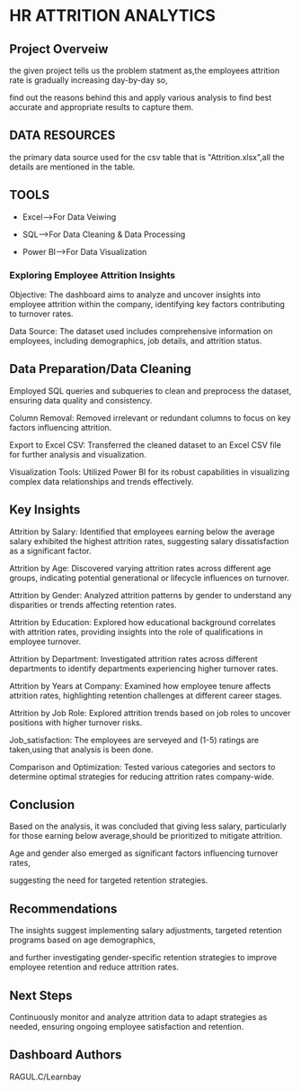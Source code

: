 # HR ATTRITION ANALYTICS

## Project Overveiw
the given project tells us the problem statment as,the employees attrition rate is gradually increasing day-by-day so,

find out the reasons behind this and apply various analysis to find best accurate and appropriate results to capture them.

## DATA RESOURCES

the primary data source used for the csv table that is "Attrition.xlsx",all the details are mentioned in the table.

## TOOLS

- Excel-->For Data Veiwing

- SQL-->For Data Cleaning & Data Processing

- Power BI-->For Data Visualization

### Exploring Employee Attrition Insights          

Objective: The dashboard aims to analyze and uncover insights into employee attrition within the company, identifying key factors contributing to turnover rates.

Data Source: The dataset used includes comprehensive information on employees, including demographics, job details, and attrition status.

## Data Preparation/Data Cleaning
Employed SQL queries and subqueries to clean and preprocess the dataset, ensuring data quality and consistency.

Column Removal: Removed irrelevant or redundant columns to focus on key factors influencing attrition.

Export to Excel CSV: Transferred the cleaned dataset to an Excel CSV file for further analysis and visualization.

Visualization Tools: Utilized Power BI for its robust capabilities in visualizing complex data relationships and trends effectively.

## Key Insights

Attrition by Salary: Identified that employees earning below the average salary exhibited the highest attrition rates, suggesting salary dissatisfaction as a significant factor.

Attrition by Age: Discovered varying attrition rates across different age groups, indicating potential generational or lifecycle influences on turnover.

Attrition by Gender: Analyzed attrition patterns by gender to understand any disparities or trends affecting retention rates.

Attrition by Education: Explored how educational background correlates with attrition rates, providing insights into the role of qualifications in employee turnover.

Attrition by Department: Investigated attrition rates across different departments to identify departments experiencing higher turnover rates.

Attrition by Years at Company: Examined how employee tenure affects attrition rates, highlighting retention challenges at different career stages.

Attrition by Job Role: Explored attrition trends based on job roles to uncover positions with higher turnover risks.

Job_satisfaction: The employees are serveyed and (1-5) ratings are taken,using that analysis is been done.

Comparison and Optimization: Tested various categories and sectors to determine optimal strategies for reducing attrition rates company-wide.

## Conclusion
Based on the analysis, it was concluded that giving less salary, particularly for those earning below average,should be prioritized to mitigate attrition.

Age and gender also emerged as significant factors influencing turnover rates,

suggesting the need for targeted retention strategies.

## Recommendations
The insights suggest implementing salary adjustments, targeted retention programs based on age demographics,

and further investigating gender-specific retention strategies to improve employee retention and reduce attrition rates.

## Next Steps
Continuously monitor and analyze attrition data to adapt strategies as needed, ensuring ongoing employee satisfaction and retention.

## Dashboard Authors
RAGUL.C/Learnbay
